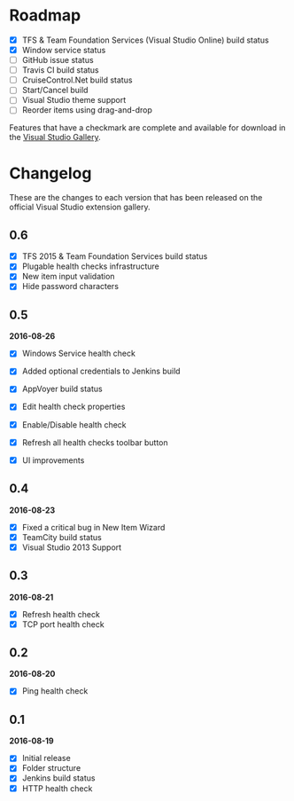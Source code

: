 # Roadmap

- [x] TFS & Team Foundation Services (Visual Studio Online) build status
- [x] Window service status
- [ ] GitHub issue status
- [ ] Travis CI build status
- [ ] CruiseControl.Net build status
- [ ] Start/Cancel build
- [ ] Visual Studio theme support
- [ ] Reorder items using drag-and-drop

Features that have a checkmark are complete and available for
download in the
[Visual Studio Gallery](https://visualstudiogallery.msdn.microsoft.com/d2262fef-aeca-45dd-9c8c-87c290ee4eb0).

# Changelog

These are the changes to each version that has been released
on the official Visual Studio extension gallery.

## 0.6

- [x] TFS 2015 & Team Foundation Services build status
- [x] Plugable health checks infrastructure
- [x] New item input validation
- [x] Hide password characters

## 0.5

**2016-08-26**

- [x] Windows Service health check
- [x] Added optional credentials to Jenkins build
- [x] AppVoyer build status
- [x] Edit health check properties
- [x] Enable/Disable health check
- [x] Refresh all health checks toolbar button
- [x] UI improvements


## 0.4

**2016-08-23**

- [x] Fixed a critical bug in New Item Wizard
- [x] TeamCity build status
- [x] Visual Studio 2013 Support

## 0.3

**2016-08-21**

- [x] Refresh health check
- [x] TCP port health check

## 0.2

**2016-08-20**

- [x] Ping health check

## 0.1

**2016-08-19**

- [x] Initial release
- [x] Folder structure
- [x] Jenkins build status
- [x] HTTP health check
